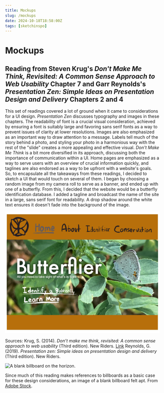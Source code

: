 ```yaml
---
title: Mockups
slug: /mockups
date: 2024-10-18T18:58:00Z
tags: [sketchinspo]
---
```


# Mockups
## Reading from Steven Krug's *Don't Make Me Think, Revisited: A Common Sense Approach to Web Usability* Chapter 7 and Garr Reynolds's *Presentation Zen: Simple Ideas on Presentation Design and Delivery* Chapters 2 and 4

This set of readings covered a lot of ground when it came to considerations for a UI design. *Presentation Zen* discusses typography and images in these chapters. The readability of font is a crucial visual consideration, achieved by ensuring a font is suitably large and favoring sans serif fonts as a way to prevent issues of clarity at lower resolutions. Images are also emphasized as an important way to draw attention to a message. Labels tell much of the story behind a photo, and styling your photo in a harmonious way with the rest of the "slide" creates a more appealing and effective visual. *Don't Make Me Think* is a bit more diversified in its approach, discussing both the importance of communication within a UI. Home pages are emphasized as a way to serve users with an overview of crucial information quickly, and taglines are also endorsed as a way to be upfront with a website's goals. So, to encapsulate all the takeaways from these readings, I decided to sketch a UI that would touch on several of them. I began by choosing a random image from my camera roll to serve as a banner, and ended up with one of a butterfly. From this, I decided that the website would be a butterfly identification database. I added a tagline and broadcast the name of the site in a large, sans serif font for readability. A drop shadow around the white text ensures it doesn't fade into the background of the image.


![A sketch of a UI for a butterfly identifier. A photo of a gray butterfly on a leaf serves as the banner for the home page. The top navigation bar directs users to a "Home", "About", "Identifier", and "Conservation" page.](./images/mockupsSketch.PNG)

Sources: 
Krug, S. (2014). *Don’t make me think, revisited: A common sense approach to web usability* (Third edition). New Riders. [Link](https://dl.acm.org/doi/10.5555/2663393)
Reynolds, G. (2019). *Presentation zen: Simple ideas on presentation design and delivery* (Third edition). New Riders.


![A blank billboard on the horizon.](./images/mockupImage.jpeg)

Since much of this reading makes references to billboards as a basic case for these design considerations, an image of a blank billboard felt apt. From [Adobe Stock](https://stock.adobe.com/search?k=billboard&search_type=usertyped&asset_id=327644908).